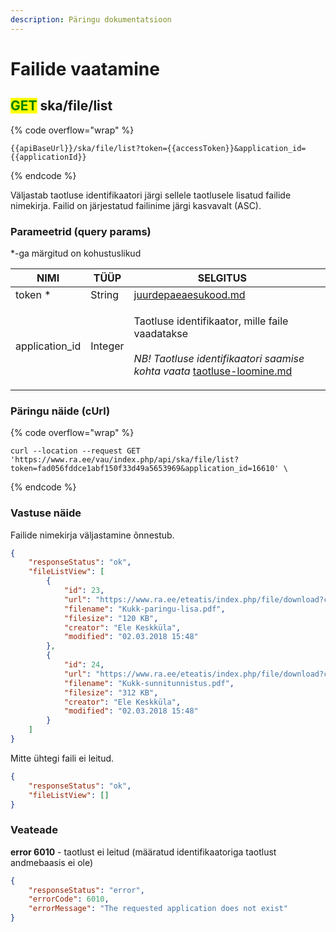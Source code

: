 ```yaml
---
description: Päringu dokumentatsioon
---
```


# Failide vaatamine

## <mark style="color:green;">GET</mark> ska/file/list

{% code overflow="wrap" %}
```
{{apiBaseUrl}}/ska/file/list?token={{accessToken}}&application_id={{applicationId}}
```
{% endcode %}

Väljastab taotluse identifikaatori järgi sellele taotlusele lisatud failide nimekirja. Failid on järjestatud failinime järgi kasvavalt (ASC).

### Parameetrid (query params)

\*-ga märgitud on kohustuslikud

| NIMI            | TÜÜP    | SELGITUS                                                                                                                                                                                              |   |
| --------------- | ------- | ----------------------------------------------------------------------------------------------------------------------------------------------------------------------------------------------------- | - |
| token \*        | String  | [juurdepaeaesukood.md](../../juurdepaeaesukood.md "mention")                                                                                                                                          |   |
| application\_id | Integer | <p>Taotluse identifikaator, mille faile vaadatakse<br><br><em>NB! Taotluse identifikaatori saamise kohta vaata</em> <a data-mention href="../taotlus/taotluse-loomine.md">taotluse-loomine.md</a></p> |   |

### Päringu näide (cUrl)

{% code overflow="wrap" %}
```shell
curl --location --request GET 'https://www.ra.ee/vau/index.php/api/ska/file/list?token=fad056fddce1abf150f33d49a5653969&application_id=16610' \
```
{% endcode %}

### Vastuse näide

Failide nimekirja väljastamine õnnestub.

```json
{
    "responseStatus": "ok",
    "fileListView": [
        {
            "id": 23,
            "url": "https://www.ra.ee/eteatis/index.php/file/download?code=EZSjmi-V0wE2K1v5",
            "filename": "Kukk-paringu-lisa.pdf",
            "filesize": "120 KB",
            "creator": "Ele Keskküla",
            "modified": "02.03.2018 15:48"
        },
        {
            "id": 24,
            "url": "https://www.ra.ee/eteatis/index.php/file/download?code=qpFWHN103uyKvuZ4",
            "filename": "Kukk-sunnitunnistus.pdf",
            "filesize": "312 KB",
            "creator": "Ele Keskküla",
            "modified": "02.03.2018 15:48"
        }
    ]
}
```

Mitte ühtegi faili ei leitud.

```json
{
    "responseStatus": "ok",
    "fileListView": []
}
```

### Veateade

**error 6010** - taotlust ei leitud (määratud identifikaatoriga taotlust andmebaasis ei ole)

```json
{
    "responseStatus": "error",
    "errorCode": 6010,
    "errorMessage": "The requested application does not exist"
}
```
